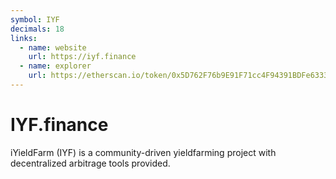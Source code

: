 ```yaml
---
symbol: IYF
decimals: 18
links:
  - name: website
    url: https://iyf.finance
  - name: explorer
    url: https://etherscan.io/token/0x5D762F76b9E91F71cc4F94391BDFe6333dB8519c
---
```


# IYF.finance

iYieldFarm (IYF) is a community-driven yieldfarming project with decentralized arbitrage tools provided.
